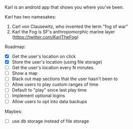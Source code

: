 Karl is an android app that shows you where you've been.

Karl has two namesakes:

1. Carl von Clausewitz, who invented the term "fog of war"
2. Karl the Fog is SF's anthropomorphic marine layer (https://twitter.com/KarlTheFog)

Roadmap:
- [x] Get the user's location on click
- [x] Store the user's location (using file storage)
- [ ] Get the user's location every N minutes.
- [ ] Show a map
- [ ] Black out map sections that the user hasn't been to
- [ ] Allow users to play custom ranges of time
- [ ] Default to "play" since last play time
- [ ] Implement optional logins
- [ ] Allow users to opt into data backups

Maybes:
- [ ] use db storage instead of file storage
